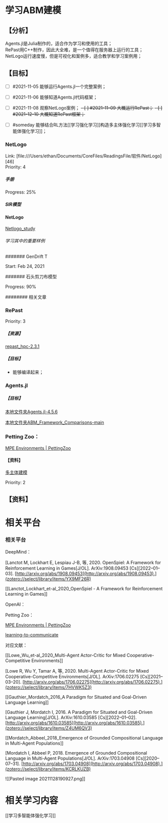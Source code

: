 # 学习ABM建模  

## 【分析】  

Agents.jl是Julia制作的，适合作为学习和使用的工具；  
RePast用C++制作，因此大全难，是一个值得在服务器上运行的工具；  
NetLogo运行速度慢，但是可视化和案例多，适合教学和学习案例用；  

## 【目标】

- [ ] #2021-11-05 能够运行Agents.jl一个完整案例；  
- [ ] #2021-11-06 能够知道Agents.jl代码框架；
- [ ] #2021-11-08 观察NetLogo案例；
~~- [ ] #2021-11-09 大概运行RePast；~~
~~- [ ] #2021-12-10 大概知道RePast框架；~~
- [ ] #someday 能够结合RL方法[[学习强化学习]]构造多主体强化学习[[学习多智能体强化学习]]；



### NetLogo  

Link: [file:///Users/ethan/Documents/CoreFiles/ReadingsFile/软件/NetLogo][46]  
Priority: 4  

##### 手册  

Progress: 25%  

##### SIR模型  

#### NetLogo  

[Netlogo_study](file:///Users/ethan/LocalFiles/ProjectsFile/Study/ABM_study/Netlogo_study)


###### 学习其中的重要样例  

####### GenDrift T  

Start: Feb 24, 2021  

####### 石头剪刀布模型  

Progress: 90%  

######## 相关文章  

### RePast  

Priority: 3  

##### 【资源】  

[repast_hpc-2.3.1](/Local/LocalFiles/CodesFile/ABM/repast_hpc-2.3.1)

##### 【目标】  

- 能够编译起来；  
 
### Agents.jl

 
##### 【目标】  



[本地文件夹Agents.jl-4.5.6](/Local/LocalFiles/CodesFile/ABM/Agents.jl-4.5.6)  

[本地文件夹ABM_Framework_Comparisons-main](/Local/LocalFiles/CodesFile/ABM/ABM_Framework_Comparisons-main)  


### Petting Zoo：

[MPE Environments | PettingZoo](https://github.com/Farama-Foundation/PettingZoo)

 
 
#### 【资料】  

[多主体建模](file:///Users/ethan/Documents/CoreFiles/ReadingsFile/多主体建模)

Priority: 2  




## 【资料】


# 相关平台



### 相关平台


DeepMind：

[Lanctot M, Lockhart E, Lespiau J-B, 等, 2020. OpenSpiel: A Framework for Reinforcement Learning in Games[J/OL]. ArXiv:1908.09453 [Cs][2022–01–03]. [http://arxiv.org/abs/1908.09453](http://arxiv.org/abs/1908.09453).](zotero://select/library/items/YX9MF26R)

[[Lanctot_Lockhart_et-al_2020_OpenSpiel - A Framework for Reinforcement Learning in Games]]



OpenAI：

Petting Zoo：

[MPE Environments | PettingZoo](https://github.com/Farama-Foundation/PettingZoo)


[learning-to-communicate](https://openai.com/blog/learning-to-communicate/)

对应文献：

[[Lowe_Wu_et-al_2020_Multi-Agent Actor-Critic for Mixed Cooperative-Competitive Environments]]

[Lowe R, Wu Y, Tamar A, 等, 2020. Multi-Agent Actor-Critic for Mixed Cooperative-Competitive Environments[J/OL]. ArXiv:1706.02275 [Cs][2021–03–20]. [http://arxiv.org/abs/1706.02275](http://arxiv.org/abs/1706.02275).](zotero://select/library/items/7HVWK5Z3)

[[Gauthier_Mordatch_2016_A Paradigm for Situated and Goal-Driven Language Learning]]

[Gauthier J, Mordatch I, 2016. A Paradigm for Situated and Goal-Driven Language Learning[J/OL]. ArXiv:1610.03585 [Cs][2022–01–02]. [http://arxiv.org/abs/1610.03585](http://arxiv.org/abs/1610.03585).](zotero://select/library/items/Z4UM6QV3)

[[Mordatch_Abbeel_2018_Emergence of Grounded Compositional Language in Multi-Agent Populations]]

[Mordatch I, Abbeel P, 2018. Emergence of Grounded Compositional Language in Multi-Agent Populations[J/OL]. ArXiv:1703.04908 [Cs][2020–07–31]. [http://arxiv.org/abs/1703.04908](http://arxiv.org/abs/1703.04908).](zotero://select/library/items/KCRLKUZB)

![[Pasted image 20211128190927.png]]




# 相关学习内容

[[学习多智能体强化学习]]


